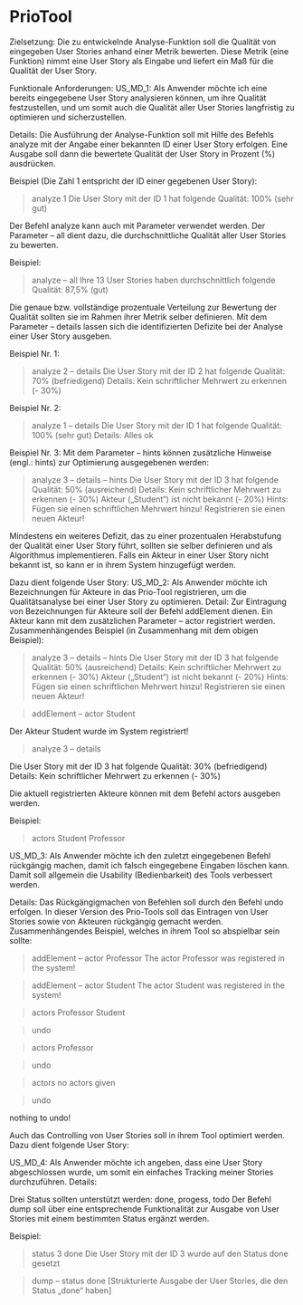 # PrioTool

Zielsetzung:
Die zu entwickelnde Analyse-Funktion soll die Qualität von eingegeben User Stories
anhand einer Metrik bewerten. Diese Metrik (eine Funktion) nimmt eine User Story als
Eingabe und liefert ein Maß für die Qualität der User Story.

Funktionale Anforderungen:
US_MD_1:
Als Anwender möchte ich eine bereits eingegebene User Story analysieren können, um
ihre Qualität festzustellen, und um somit auch die Qualität aller User Stories langfristig zu
optimieren und sicherzustellen.

Details:
Die Ausführung der Analyse-Funktion soll mit Hilfe des Befehls analyze mit der Angabe
einer bekannten ID einer User Story erfolgen.
Eine Ausgabe soll dann die bewertete Qualität der User Story in Prozent (%)
ausdrücken.

Beispiel (Die Zahl 1 entspricht der ID einer gegebenen User Story):
> analyze 1
Die User Story mit der ID 1 hat folgende Qualität:
100% (sehr gut)

Der Befehl analyze kann auch mit Parameter verwendet werden. Der Parameter –
all dient dazu, die durchschnittliche Qualität aller User Stories zu bewerten.

Beispiel:
> analyze – all
Ihre 13 User Stories haben durchschnittlich folgende Qualität:
87,5% (gut)

Die genaue bzw. vollständige prozentuale Verteilung zur Bewertung der Qualität sollten
sie im Rahmen ihrer Metrik selber definieren.
Mit dem Parameter – details lassen sich die identifizierten Defizite bei der Analyse
einer User Story ausgeben.

Beispiel Nr. 1:
> analyze 2 – details
Die User Story mit der ID 2 hat folgende Qualität:
70% (befriedigend)
Details:
Kein schriftlicher Mehrwert zu erkennen (- 30%)

Beispiel Nr. 2:
> analyze 1 – details
Die User Story mit der ID 1 hat folgende Qualität:
100% (sehr gut)
Details:
Alles ok

Beispiel Nr. 3: Mit dem Parameter – hints können zusätzliche Hinweise (engl.: hints)
zur Optimierung ausgegebenen werden:
> analyze 3 – details – hints
Die User Story mit der ID 3 hat folgende Qualität:
50% (ausreichend)
Details:
Kein schriftlicher Mehrwert zu erkennen (- 30%)
Akteur („Student“) ist nicht bekannt (- 20%)
Hints:
Fügen sie einen schriftlichen Mehrwert hinzu!
Registrieren sie einen neuen Akteur!

Mindestens ein weiteres Defizit, das zu einer prozentualen Herabstufung der Qualität
einer User Story führt, sollten sie selber definieren und als Algorithmus implementieren.
Falls ein Akteur in einer User Story nicht bekannt ist, so kann er in ihrem System
hinzugefügt werden.

Dazu dient folgende User Story:
US_MD_2:
Als Anwender möchte ich Bezeichnungen für Akteure in das Prio-Tool registrieren, um
die Qualitätsanalyse bei einer User Story zu optimieren.
Detail: Zur Eintragung von Bezeichnungen für Akteure soll der Befehl addElement
dienen. Ein Akteur kann mit dem zusätzlichen Parameter – actor registriert werden.
Zusammenhängendes Beispiel (in Zusammenhang mit dem obigen Beispiel):
> analyze 3 – details – hints
Die User Story mit der ID 3 hat folgende Qualität:
50% (ausreichend)
Details:
Kein schriftlicher Mehrwert zu erkennen (- 30%)
Akteur („Student“) ist nicht bekannt (- 20%)
Hints:
Fügen sie einen schriftlichen Mehrwert hinzu!
Registrieren sie einen neuen Akteur!

> addElement – actor Student

Der Akteur Student wurde im System registriert!

> analyze 3 – details

Die User Story mit der ID 3 hat folgende Qualität:
30% (befriedigend)
Details:
Kein schriftlicher Mehrwert zu erkennen (- 30%)

Die aktuell registrierten Akteure können mit dem Befehl actors ausgeben werden.

Beispiel:
> actors
Student
Professor

US_MD_3:
Als Anwender möchte ich den zuletzt eingegebenen Befehl rückgängig machen, damit
ich falsch eingegebene Eingaben löschen kann. Damit soll allgemein die Usability
(Bedienbarkeit) des Tools verbessert werden.

Details:
Das Rückgängigmachen von Befehlen soll durch den Befehl undo erfolgen. In dieser
Version des Prio-Tools soll das Eintragen von User Stories sowie von Akteuren
rückgängig gemacht werden.
Zusammenhängendes Beispiel, welches in ihrem Tool so abspielbar sein sollte:

> addElement – actor Professor
The actor Professor was registered in the system!

> addElement – actor Student
The actor Student was registered in the system!

> actors
Professor
Student

> undo

> actors
Professor

> undo

> actors
no actors given

> undo

nothing to undo!

Auch das Controlling von User Stories soll in ihrem Tool optimiert werden. Dazu dient
folgende User Story:

US_MD_4:
Als Anwender möchte ich angeben, dass eine User Story abgeschlossen wurde, um
somit ein einfaches Tracking meiner Stories durchzuführen.
Details:

Drei Status sollten unterstützt werden: done, progess, todo
Der Befehl dump soll über eine entsprechende Funktionalität zur Ausgabe von User
Stories mit einem bestimmten Status ergänzt werden.

Beispiel:
> status 3 done
Die User Story mit der ID 3 wurde auf den Status done gesetzt

> dump – status done
[Strukturierte Ausgabe der User Stories, die den Status „done“
haben]

